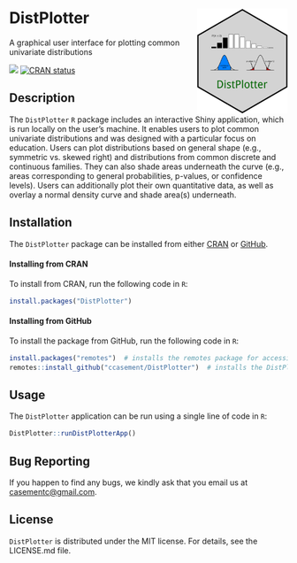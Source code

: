 
# DistPlotter <img src = "inst/DistPlotter/www/DistPlotter_Sticker_Image.png" align = "right" height = 190/>

A graphical user interface for plotting common univariate distributions

<!-- start badges -->
<!-- start badges -->

![](https://img.shields.io/badge/release-v0.0.1-blue?style=flat) [![CRAN
status](https://www.r-pkg.org/badges/version/DistPlotter)](https://CRAN.R-project.org/package=DistPlotter)
<!-- end badges -->

## Description

The `DistPlotter` `R` package includes an interactive Shiny application,
which is run locally on the user’s machine. It enables users to plot
common univariate distributions and was designed with a particular focus
on education. Users can plot distributions based on general shape (e.g.,
symmetric vs. skewed right) and distributions from common discrete and
continuous families. They can also shade areas underneath the curve
(e.g., areas corresponding to general probabilities, p-values, or
confidence levels). Users can additionally plot their own quantitative
data, as well as overlay a normal density curve and shade area(s)
underneath.

## Installation

The `DistPlotter` package can be installed from either
<a href="https://cran.r-project.org/" target="_blank">CRAN</a> or
<a href="https://github.com" target="_blank">GitHub</a>.

#### Installing from CRAN

To install from CRAN, run the following code in `R`:

``` r
install.packages("DistPlotter")
```

#### Installing from GitHub

To install the package from GitHub, run the following code in `R`:

``` r
install.packages("remotes")  # installs the remotes package for accessing the install_github() function
remotes::install_github("ccasement/DistPlotter")  # installs the DistPlotter package
```

## Usage

The `DistPlotter` application can be run using a single line of code in
`R`:

``` r
DistPlotter::runDistPlotterApp()
```

## Bug Reporting

If you happen to find any bugs, we kindly ask that you email us at
<casementc@gmail.com>.

## License

`DistPlotter` is distributed under the MIT license. For details, see the
LICENSE.md file.
